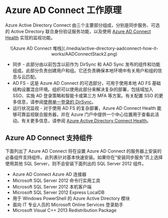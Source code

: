 <properties 
	pageTitle="Azure AD Connect 工作原理" 
	description="了解 Azure AD Connect 的工作原理。" 
	services="active-directory" 
	documentationCenter="" 
	authors="billmath" 
	manager="stevenpo" 
	editor="curtand"/>

<tags 
	ms.service="active-directory" 
	ms.date="08/24/2015" 
	wacn.date="01/29/2016"/>

# Azure AD Connect 工作原理



Azure Active Directory Connect 由三个主要部分组成，分别是同步服务、可选的 Active Directory 联合身份验证服务功能，以及使用 [Azure AD Connect Health](https://msdn.microsoft.com/library/azure/dn906722.aspx) 实现的监视功能。


<center>![Azure AD Connect 堆栈](./media/active-directory-aadconnect-how-it-works/AADConnectStack2.png)
</center>

- 同步 - 此部分由以前包含以前作为 DirSync 和 AAD Sync 发布的组件和功能组成。此部分负责创建用户和组。它还负责确保本地环境中有关用户和组的信息与云匹配。
- AD FS - 这是 Azure AD Connect 的可选部分，可用于使用本地 AD FS 基础结构设置混合环境。组织可以使用此部分来解决复杂的部署，包括域加入 SSO、实施 AD 登录策略和智能卡或第三方 MFA 等方案。有关配置 SSO 的更多信息，请参阅[使用单一登录的 DirSync](https://msdn.microsoft.com/library/azure/dn441213.aspx)。
- 运行状况监视 - 对于使用 AD FS 的复杂部署，Azure AD Connect Health 能够可靠监视联合服务器，并在 Azure 门户中提供一个中心位置用于查看此活动。有关更多信息，请参阅 [Azure Active Directory Connect Health](https://msdn.microsoft.com/library/azure/dn906722.aspx)。


## Azure AD Connect 支持组件

下面列出了 Azure AD Connect 将在设置 Azure AD Connect 的服务器上安装的必备组件支持组件。此列表针对基本快速安装。如果你在“安装同步服务”页上选择使用其他 SQL Server，则不会安装下面列出的 SQL Server 2012 组件。

- Azure AD Connect Azure AD 连接器
- Microsoft SQL Server 2012 命令行实用工具
- Microsoft SQL Server 2012 本机客户端
- Microsoft SQL Server 2012 Express LocalDB
- 用于 Windows PowerShell 的 Azure Active Directory 模块
- 面向 IT 专业人员的 Microsoft Online Services 登录助手
- Microsoft Visual C++ 2013 Redistribution Package




 

<!---HONumber=76-->